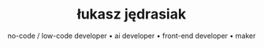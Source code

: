 ---
title: "łukasz jędrasiak"
shortTitle: "strona główna"
headtitle: "no-code / low-code developer • ai developer"
subtitle: "no-code / low-code developer • ai developer • front-end developer • maker"
---